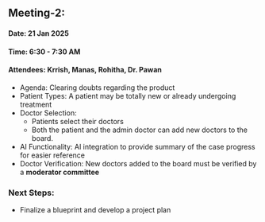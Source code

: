 ## Meeting-2:
#### Date: 21 Jan 2025
#### Time: 6:30 - 7:30 AM
#### Attendees: Krrish, Manas, Rohitha, Dr. Pawan

- Agenda: Clearing doubts regarding the product
- Patient Types: A patient may be totally new or already undergoing treatment
- Doctor Selection:
    - Patients select their doctors
    - Both the patient and the admin doctor can add new doctors to the board.
- AI Functionality: AI integration to provide summary of the case progress for easier reference
- Doctor Verification: New doctors added to the board must be verified by a **moderator committee**

### Next Steps:

- Finalize a blueprint and develop a project plan
